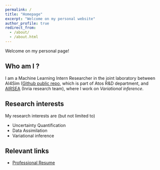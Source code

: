 ```yaml
---
permalink: /
title: "Homepage"
excerpt: "Welcome on my personal website"
author_profile: true
redirect_from: 
  - /about/
  - /about.html
---
```


Welcome on my personal page!


Who am I ?
---
I am a Machine Learning Intern Researcher in the joint
laboratory between AI4Sim ([Github public
repo](https://github.com/AI4SIM), which is part of Atos R&D
department, and [AIRSEA](https://team.inria.fr/airsea/en/) (Inria
research team), where I work on *Variational inference*.


Research interests
---
My research interests are (but not limited to)
* Uncertainty Quantification
* Data Assimilation
* Variational inference


Relevant links
---
* [Professional Resume](http://ngartiexauce.github.io/files/Exauce_cv.pdf)



